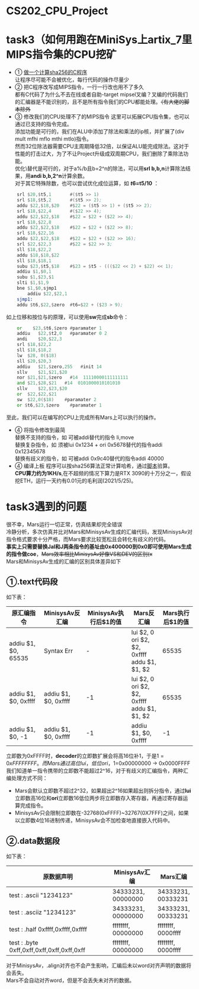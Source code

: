 # CS202_CPU_Project

# task3（如何用跑在MiniSys上artix_7里MIPS指令集的CPU挖矿  
- ① [做一个计算sha256的C程序](https://github.com/LinkaiPeng-SUSTech/CS202_CPU_Project/blob/master/asm_files/calc_hash.cpp)  
让程序尽可能不会被优化，每行代码的操作尽量少
- ② 把C程序改写成MIPS指令，一行一行改也用不了多久  
都有C代码了为什么不去在线或者自助-target mipsel叉编？叉编的代码我们的汇编器是不能识别的，且不是所有指令我们的CPU都能处理。~~（有大佬的脚本除外~~  
- ③ 修改我们的CPU处理不了的MIPS指令
这里可以拓展CPU指令集，也可以通过已支持的指令完成。  
添加功能是可行的，我们在ALU中添加了除法和乘法的ip核，并扩展了(div mult mfhi mflo mthi mtlo)指令。  
然而32位除法器需要CPU主周期降低32倍，以保证ALU能完成除法。这对于性能的打击过大，为了不让Project升级成双周期CPU，我们删除了乘除法功能。  
优化\替代是可行的，对于a%/b且b=2^n的除法，可以用**srl b,b,n**计算除法结果，用**andi b,b,2^n**计算余数。  
对于其它特殊除数，也可以尝试优化成位运算，如 **$t6=$t5/10** ：  
``` asm
	srl $20,$t5,1		#($t5 >> 1) 
	srl $18,$t5,2		#($t5 >> 2);
	addu $22,$18,$20	#$22 = ($t5 >> 1) + ($t5 >> 2);
	srl $18,$22,4		#($22 >> 4);
	addu $22,$22,$18	#$22 = $22 + ($22 >> 4);
	srl $18,$22,8
	addu $22,$22,$18	#$22 = $22 + ($22 >> 8);
	srl $18,$22,16
	addu $22,$22,$18	#$22 = $22 + ($22 >> 16);
	srl $22,$22,3		#$22 = $22 >> 3;
	sll $18,$22,2
	addu $18,$18,$22
	sll $18,$18,1
	subu $23,$t5,$18	#$23 = $t5 - ((($22 << 2) + $22) << 1);
	addiu $1,$0,1
	subu $1,$23,$1
	slti $1,$1,9
	bne $1,$0,sjmp1
		addiu $22,$22,1
	sjmp1:
	addu $t6,$22,$zero	#t6=$22 + ($23 > 9);
```
如上位移和按位与的原理，可以使用**sw**完成**sb**命令：
``` asm
	or    $23,$t6,$zero	#paramater 1
	addiu   $22,$t2,0	#paramater 0 2
	andi	$20,$22,3
	srl	$18,$22,2
	sll	$18,$18,2
	lw	$28, 0($18)
	sll	$20,$20,3	
	addiu	$21,$zero,255	#init 14
	sllv 	$21,$21,$20
	nor	$21,$21,$zero	#14  11110000111111111
	and	$21,$28,$21   #14  0101000010101010
	sllv 	$22,$23,$20	
	or	$22,$22,$21
	sw	$22,0($18)    #paramater 2
	or $t6,$23,$zero 	#paramater 1
```
至此，我们可以在编写的CPU上完成所有Mars上可以执行的操作。
- ④ 将指令修改到最简  
替换不支持的指令，如 可被addi替代的指令 li,move  
替换复杂指令，如     须被lui 0x1234 + ori 0x5678替代的指令addi 0x12345678   
替换有歧义的指令，如 可被addi 0x9c40替代的指令addi 40000
- ④ 编译上板
程序可以按sha256算法正常计算哈希，通过[脚本](https://github.com/LinkaiPeng-SUSTech/CS202_CPU_Project/blob/master/asm_files/check_hash.py)验算。  
**CPU算力约为1KH/s**,在不超频的情况下算力是RTX 3090的十万分之一，假设挖ETH，运行一天约有0.01元的毛利润(2021/5/25)。  

# task3遇到的问题
很不幸，Mars运行一切正常，仿真结果却完全错误  
冷静分析，多次仿真并比对Mars和MinisysAv生成的汇编代码，发现MinisysAv对指令格式要求十分严格，而Mars要求比较宽松且会转化有歧义的代码。  
**事实上只需要替换Jal和J两条指令的基址由0x400000到0x0即可使用Mars生成的指令做coe**，~~Mars效率相比MinisysAv好像VS和DEV的区别(x~~  
Mars和MinisysAv生成的汇编的区别具体差异如下
## ①.text代码段 
如下表：  

 原汇编指令 | MinisysAv反汇编 | MinisysAv执行后$1的值 | Mars反汇编 | Mars执行后$1的值
| -- | ---- | ---- |  --- | -- |
| addiu $1, $0, 65535 | Syntax Err | - | lui  $2, 0 <br> ori  $2, $2, 0xffff <br> addu  $1, $1, $2 | 65535 |
| addiu $1, $0, 0xffff | addiu $1, $0, 0xffff | -1 | lui  $2, 0 <br> ori  $2, $2, 0xffff <br> addu  $1, $1, $2 | 65535 | 
| addiu $1, $0, -1 | addiu $1, $0, 0xffff | -1 | addiu $1, $0, 0xffff | -1 |  

立即数为0xFFFF时，**decoder**的立即数扩展会将高16位补1，于是$1=0xFFFFFFFF。  
而Mars通过高位lui，低位ori，$1=0x00000000 -> 0x0000FFFF  
我们知道单一指令携带的立即数不能超过2^16，对于有歧义的汇编指令，两种汇编处理方式不同：  
- Mars会默认立即数不超过2^32，如果超出2^16如果超出则拆分指令，通过**lui**立即数高16位和**ori**立即数16低位两步将立即数存入寄存器，再通过寄存器运算完成指令。  
- MinisysAv只会限制立即数在-32768(0xFFFF)~32767(0X7FFF)之间，如果以立即数4位16进制传递，MinisysAv会不加检查地直接嵌入代码中。  
## ②.data数据段
如下表：

 原数据声明 | MinisysAv汇编 | Mars汇编 
| -- | -- | -- |
|test : .ascii  "1234123" | 34333231,<br>00000000 | 34333231,<br>00333231 |
|test : .asciiz "1234123" | 34333231,<br>00000000 | 34333231,<br>00333231 |
|test : .half   0xffff,0xffff,0xffff | ffffffff,<br>00000000 | ffffffff,<br>0000ffff |
|test : .byte   0xff,0xff,0xff,0xff,0xff,0xff | ffffffff,<br>00000000 | ffffffff,<br>0000ffff | 

对于MinisysAv，.align对齐也不会产生影响，汇编后未以word对齐声明的数据将会丢失。  
Mars不会自动对齐word，但是不会丢失未对齐的数据。  
